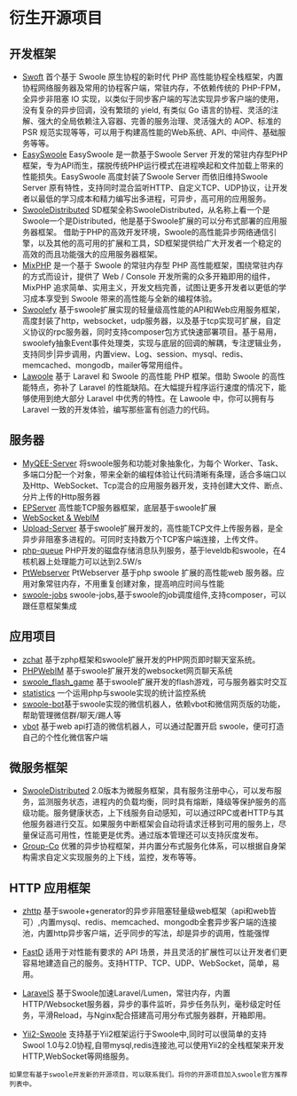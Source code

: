 # 衍生开源项目

开发框架
----
* [Swoft](https://www.swoft.org) 首个基于 Swoole 原生协程的新时代 PHP 高性能协程全栈框架，内置协程网络服务器及常用的协程客户端，常驻内存，不依赖传统的 PHP-FPM，全异步非阻塞 IO 实现，以类似于同步客户端的写法实现异步客户端的使用，没有复杂的异步回调，没有繁琐的 yield, 有类似 Go 语言的协程、灵活的注解、强大的全局依赖注入容器、完善的服务治理、灵活强大的 AOP、标准的 PSR 规范实现等等，可以用于构建高性能的Web系统、API、中间件、基础服务等等。
* [EasySwoole](http://www.easyswoole.com/) EasySwoole 是一款基于Swoole Server 开发的常驻内存型PHP框架，专为API而生，摆脱传统PHP运行模式在进程唤起和文件加载上带来的性能损失。EasySwoole 高度封装了Swoole Server 而依旧维持Swoole Server 原有特性，支持同时混合监听HTTP、自定义TCP、UDP协议，让开发者以最低的学习成本和精力编写出多进程，可异步，高可用的应用服务。
* [SwooleDistributed](https://github.com/SwooleDistributed/SwooleDistributed)  SD框架全称SwooleDistributed，从名称上看一个是Swoole一个是Distributed，他是基于Swoole扩展的可以分布式部署的应用服务器框架。 借助于PHP的高效开发环境，Swoole的高性能异步网络通信引擎，以及其他的高可用的扩展和工具，SD框架提供给广大开发者一个稳定的高效的而且功能强大的应用服务器框架。
* [MixPHP](http://www.mixphp.cn/) 是一个基于 Swoole 的常驻内存型 PHP 高性能框架，围绕常驻内存的方式而设计，提供了 Web / Console 开发所需的众多开箱即用的组件，MixPHP 追求简单、实用主义，开发文档完善，试图让更多开发者以更低的学习成本享受到 Swoole 带来的高性能与全新的编程体验。
* [Swoolefy](https://github.com/bingcool/swoolefy) 基于swoole扩展实现的轻量级高性能的API和Web应用服务框架，高度封装了http，websocket，udp服务器，以及基于tcp实现可扩展，自定义协议的rpc服务器，同时支持composer包方式快速部署项目。基于易用，swoolefy抽象Event事件处理类，实现与底层的回调的解耦，专注逻辑业务，支持同步|异步调用，内置view、Log、session、mysql、redis、memcached、mongodb，mailer等常用组件。
* [Lawoole](https://github.com/lawoole/lawoole) 基于 Laravel 和 Swoole 的高性能 PHP 框架。借助 Swoole 的高性能特点，弥补了 Laravel 的性能缺陷。在大幅提升程序运行速度的情况下，能够使用到绝大部分 Laravel 中优秀的特性。在 Lawoole 中，你可以拥有与 Laravel 一致的开发体验，编写那些富有创造力的代码。


服务器
------
* [MyQEE-Server](https://github.com/myqee/server) 将swoole服务和功能对象抽象化，为每个 Worker、Task、多端口分配一个对象，带来全新的编程体验让代码清晰有条理，适合多端口以及Http、WebSocket、Tcp混合的应用服务器开发，支持创建大文件、断点、分片上传的Http服务器
* [EPServer](https://github.com/ewenlaz/epserver) 高性能TCP服务器框架，底层基于swoole扩展
* [WebSocket & WebIM](https://github.com/matyhtf/PHPWebIM) 
* [Upload-Server](https://github.com/matyhtf/swoole/blob/master/examples/server/upload_server.php) 基于swoole扩展开发的，高性能TCP文件上传服务器，是全异步非阻塞多进程的。可同时支持数万个TCP客户端连接，上传文件。
* [php-queue](https://github.com/matyhtf/php-queue) PHP开发的磁盘存储消息队列服务，基于leveldb和swoole，在4核机器上处理能力可以达到2.5W/s
* [PtWebserver](https://git.oschina.net/pantian/PtWebserver) PtWebserver 基于php swoole 扩展的高性能web 服务器。应用对象常驻内存，不用重复创建对象，提高响应时间与性能
* [swoole-jobs](https://github.com/kcloze/swoole-jobs) swoole-jobs,基于swoole的job调度组件,支持composer，可以跟任意框架集成

应用项目
----
* [zchat](https://github.com/shenzhe/zchat) 基于zphp框架和swoole扩展开发的PHP网页即时聊天室系统。
* [PHPWebIM](https://github.com/matyhtf/phpwebim) 基于swoole扩展开发的websocket网页聊天系统
* [swoole_flash_game](https://github.com/matyhtf/swoole_flash_game) 基于swoole扩展开发的flash游戏，可与服务器实时交互
* [statistics](https://github.com/smalleyes/statistics) 一个运用php与swoole实现的统计监控系统
* [swoole-bot](https://github.com/kcloze/swoole-bot)基于swoole实现的微信机器人，依赖vbot和微信网页版的功能，帮助管理微信群/聊天/踢人等
* [vbot](https://github.com/hanson/vbot) 基于web api打造的微信机器人，可以通过配置开启 swoole，便可打造自己的个性化微信客户端

微服务框架
---
* [SwooleDistributed](http://sd.youwoxing.net) 2.0版本为微服务框架，具有服务注册中心，可以发布服务，监测服务状态，进程内的负载均衡，同时具有熔断，降级等保护服务的高级功能。服务健康状态，上下线服务自动感知，可以通过RPC或者HTTP与其他服务器进行交互。如果服务中断框架会自动将请求迁移到可用的服务上，尽量保证高可用性，性能更是优秀。通过版本管理还可以支持灰度发布。
* [Group-Co](https://github.com/fucongcong/Group-Co) 优雅的异步协程框架，并内置分布式服务化体系，可以根据自身架构需求自定义实现服务的上下线，监控，发布等等。

HTTP 应用框架
-----
* [zhttp](https://github.com/keaixiaou/zhttp) 基于swoole+generator的异步非阻塞轻量级web框架（api和web皆可）,内置mysql、redis、memcached、mongodb全套异步客户端的连接池，内置http异步客户端，近乎同步的写法，却是异步的调用，性能强悍

* [FastD](https://github.com/JanHuang/fastD) 适用于对性能有要求的 API 场景，并且灵活的扩展性可以让开发者们更容易地建造自己的服务。支持HTTP、TCP、UDP、WebSocket，简单，易用。

* [LaravelS](https://github.com/hhxsv5/laravel-s) 基于Swoole加速Laravel/Lumen，常驻内存，内置HTTP/Websocket服务器，异步的事件监听，异步任务队列，毫秒级定时任务，平滑Reload，与Nginx配合搭建高可用分布式服务器群，开箱即用。

* [Yii2-Swoole](https://github.com/tsingsun/yii2-swoole) 支持基于Yii2框架运行于Swoole中,同时可以很简单的支持Swool 1.0与2.0协程,自带mysql,redis连接池,可以使用Yii2的全栈框架来开发HTTP,WebSocket等网络服务。
```
如果您有基于swoole开发新的开源项目，可以联系我们。将你的开源项目加入swoole官方推荐列表中。
```